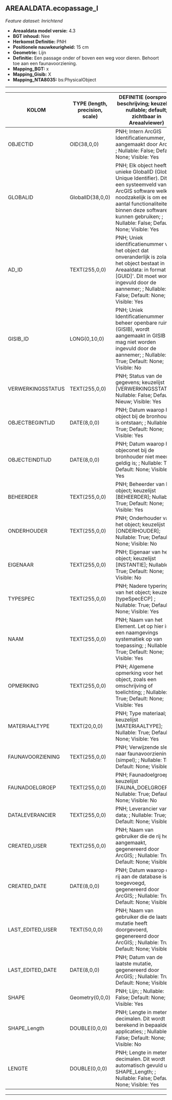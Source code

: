 ## AREAALDATA.ecopassage_l

*Feature dataset: Inrichtend*


* __Areaaldata model versie:__ 4.3
* __BGT inhoud:__ Nee
* __Herkomst Definitie:__ PNH
* __Positionele nauwkeurigheid:__ 15 cm
* __Geometrie:__ Lijn
* __Definitie:__ Een passage onder of boven een weg voor dieren. Behoort toe aan een faunavoorziening.
* __Mapping_BGT:__ x
* __Mapping_Gisib:__  X
* __Mapping_NTA8035:__ bs:PhysicalObject

***

|__KOLOM__                           |__TYPE (length, precision, scale)__          |__DEFINITIE__ (oorsprong; beschrijving; keuzelijst; nullable; default; zichtbaar in Areaalviewer)|
|------                              |----          	                           |----- |
|OBJECTID                            |OID(38,0,0)                                  |PNH; Intern ArcGIS Identificatienummer, aangemaakt door ArcGIS; ; Nullable: False; Default: None; Visible: Yes|
|GLOBALID                            |GlobalID(38,0,0)                             |PNH; Elk object heeft een unieke GlobalID (Global Unique Identifier). Dit is een systeemveld van de ArcGIS software welke noodzakelijk is om een aantal functionaliteiten binnen deze software te kunnen gebruiken; ; Nullable: False; Default: None; Visible: Yes|
|AD_ID                               |TEXT(255,0,0)                                |PNH; Uniek identificatienummer voor het object dat onveranderlijk is zolang het object bestaat in Areaaldata: in format 'AD.[GUID]'. Dit moet worden ingevuld door de aannemer; ; Nullable: False; Default: None; Visible: Yes|
|GISIB_ID                            |LONG(0,10,0)                                 |PNH; Uniek Identificatienummer beheer openbare ruimte (GISIB), wordt aangemaakt in GISIB en mag niet worden ingevuld door de aannemer; ; Nullable: True; Default: None; Visible: No|
|VERWERKINGSSTATUS                   |TEXT(255,0,0)                                |PNH; Status van de gegevens; keuzelijst [VERWERKINGSSTATUS]; Nullable: False; Default: Nieuw; Visible: Yes|
|OBJECTBEGINTIJD                     |DATE(8,0,0)                                  |PNH; Datum waarop het object bij de bronhouder is ontstaan; ; Nullable: True; Default: None; Visible: Yes|
|OBJECTEINDTIJD                      |DATE(8,0,0)                                  |PNH; Datum waarop het objeconet bij de bronhouder niet meer geldig is; ; Nullable: True; Default: None; Visible: Yes|
|BEHEERDER                           |TEXT(255,0,0)                                |PNH; Beheerder van het object; keuzelijst [BEHEERDER]; Nullable: True; Default: None; Visible: Yes|
|ONDERHOUDER                         |TEXT(255,0,0)                                |PNH; Onderhouder van het object; keuzelijst [ONDERHOUDER]; Nullable: True; Default: None; Visible: No|
|EIGENAAR                            |TEXT(255,0,0)                                |PNH; Eigenaar van het object; keuzelijst [INSTANTIE]; Nullable: True; Default: None; Visible: No|
|TYPESPEC                            |TEXT(255,0,0)                                |PNH; Nadere typering van het object; keuzelijst [typeSpecECP] ; Nullable: True; Default: None; Visible: Yes|
|NAAM                                |TEXT(255,0,0)                                |PNH; Naam van het Element. Let op hier is een naamgevings systematiek op van toepassing; ; Nullable: True; Default: None; Visible: Yes|
|OPMERKING                           |TEXT(255,0,0)                                |PNH; Algemene opmerking voor het object, zoals een omschrijving of toelichting; ; Nullable: True; Default: None; Visible: Yes|
|MATERIAALTYPE                       |TEXT(20,0,0)                                 |PNH; Type materiaal; keuzelijst [MATERIAALTYPE]; Nullable: True; Default: None; Visible: Yes|
|FAUNAVOORZIENING                    |TEXT(255,0,0)                                |PNH; Verwijzende sleutel naar faunavoorziening_v (simpel); ; Nullable: True; Default: None; Visible: No|
|FAUNADOELGROEP                      |TEXT(255,0,0)                                |PNH; Faunadoelgroep; keuzelijst [FAUNA_DOELGROEP]; Nullable: True; Default: None; Visible: No|
|DATALEVERANCIER                     |TEXT(255,0,0)                                |PNH; Leverancier van de data; ; Nullable: True; Default: None; Visible: No|
|CREATED_USER                        |TEXT(255,0,0)                                |PNH; Naam van gebruiker die de rij heeft aangemaakt, gegenereerd door ArcGIS; ; Nullable: True; Default: None; Visible: No|
|CREATED_DATE                        |DATE(8,0,0)                                  |PNH; Datum waarop de rij aan de database is toegevoegd, gegenereerd door ArcGIS; ; Nullable: True; Default: None; Visible: No|
|LAST_EDITED_USER                    |TEXT(50,0,0)                                 |PNH; Naam van gebruiker die de laatste mutatie heeft doorgevoerd, gegenereerd door ArcGIS; ; Nullable: True; Default: None; Visible: No|
|LAST_EDITED_DATE                    |DATE(8,0,0)                                  |PNH; Datum van de laatste mutatie, gegenereerd door ArcGIS; ; Nullable: True; Default: None; Visible: No|
|SHAPE                               |Geometry(0,0,0)                              |PNH; Lijn; ; Nullable: False; Default: None; Visible: Yes|
|SHAPE_Length                        |DOUBLE(0,0,0)                                |PNH; Lengte in meters, 5 decimalen. Dit wordt berekend in bepaalde applicaties; ; Nullable: False; Default: None; Visible: No|
|LENGTE                              |DOUBLE(0,0,0)                                |PNH; Lengte in meters, 5 decimalen. Dit wordt automatisch gevuld uit SHAPE_Length; ; Nullable: False; Default: None; Visible: Yes|


***
